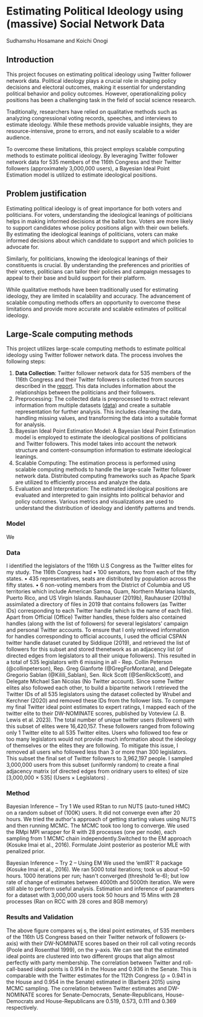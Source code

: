 # Estimating Political Ideology using (massive) Social Network Data
Sudhamshu Hosamane and Koichi Onogi

## Introduction
This project focuses on estimating political ideology using Twitter follower network data. Political ideology plays a crucial role in shaping policy decisions and electoral outcomes, making it essential for understanding political behavior and policy outcomes. However, operationalizing policy positions has been a challenging task in the field of social science research.

Traditionally, researchers have relied on qualitative methods such as analyzing congressional voting records, speeches, and interviews to estimate ideology. While these methods provide valuable insights, they are resource-intensive, prone to errors, and not easily scalable to a wider audience.

To overcome these limitations, this project employs scalable computing methods to estimate political ideology. By leveraging Twitter follower network data for 535 members of the 116th Congress and their Twitter followers (approximately 3,000,000 users), a Bayesian Ideal Point Estimation model is utilized to estimate ideological positions.

## Problem justification
Estimating political ideology is of great importance for both voters and politicians. For voters, understanding the ideological leanings of politicians helps in making informed decisions at the ballot box. Voters are more likely to support candidates whose policy positions align with their own beliefs. By estimating the ideological leanings of politicians, voters can make informed decisions about which candidate to support and which policies to advocate for.

Similarly, for politicians, knowing the ideological leanings of their constituents is crucial. By understanding the preferences and priorities of their voters, politicians can tailor their policies and campaign messages to appeal to their base and build support for their platform.

While qualitative methods have been traditionally used for estimating ideology, they are limited in scalability and accuracy. The advancement of scalable computing methods offers an opportunity to overcome these limitations and provide more accurate and scalable estimates of political ideology.

## Large-Scale computing methods
This project utilizes large-scale computing methods to estimate political ideology using Twitter follower network data. The process involves the following steps:

1. **Data Collection**: Twitter follower network data for 535 members of the 116th Congress and their Twitter followers is collected from sources 
   described in the [report](./macs30123_paper_final.pdf). This data 
   includes information about the relationships between the politicians and their followers.
2. Preprocessing: The collected data is preprocessed to extract relevant information from multiple datasets ([data](./data)) and create a suitable 
   representation for further analysis. This includes cleaning the data, handling missing values, and transforming the data into a suitable format for analysis.
3. Bayesian Ideal Point Estimation Model: A Bayesian Ideal Point Estimation model is employed to estimate the ideological positions of politicians 
   and Twitter followers. This model takes into account the network structure and content-consumption information to estimate ideological leanings.
4. Scalable Computing: The estimation process is performed using scalable computing methods to handle the large-scale Twitter follower network data. 
   Distributed computing frameworks such as Apache Spark are utilized to efficiently process and analyze the data.
5. Evaluation and Interpretation: The estimated ideological positions are evaluated and interpreted to gain insights into political behavior and 
   policy outcomes. Various metrics and visualizations are used to understand the distribution of ideology and identify patterns and trends.

### Model
We 

### Data
I identified the legislators of the 116th U.S Congress as the Twitter elites for my study. The 116th Congress had
• 100 senators, two from each of the fifty states.
• 435 representatives, seats are distributed by population across the fifty states.
• 6 non-voting members from the District of Columbia and US territories which include American Samoa, Guam, Northern Mariana Islands, Puerto Rico, and US Virgin Islands.
Rauhauser (2019b), Rauhauser (2019a) assimilated a directory of files in 2019 that contains followers (as Twitter IDs) corresponding to each Twitter handle (which is the name of each file). Apart from Official (Office) Twitter handles, these folders also contained handles (along with the list of followers) for several legislators’ campaign and personal Twitter accounts. To ensure that I only retrieved information for handles corresponding to official accounts, I used the official CSPAN twitter handle dataset curated by Siddique (2019), and retrieved the list of followers for this subset and stored thenetwork as an adjacency list (of directed edges from legislators to all their unique followers). This resulted in a total of 535 legislators with 6 missing in all - Rep. Collin Peterson (@collinpeterson), Rep. Greg Gianforte (@GregForMontana), and Delegate Gregorio Sablan (@Kilili_Sablan), Sen. Rick Scott (@SenRickScott), and Delegate Michael San Nicolas (No Twitter account). Since some Twitter elites also followed each other, to build a bipartite network I retrieved the Twitter IDs of all 535 legislators using the dataset collected by Wrubel and Kerchner (2020) and removed these IDs from the follower lists. To compare my final Twitter ideal point estimates to expert ratings, I mapped each of the twitter elite to their DW-NOMINATE scores, published by Voteview (J. B. Lewis et al. 2023). The total number of unique twitter users (followers) with this subset of elites were 16,420,157. These followers ranged from following only 1 Twitter elite to all 535 Twitter elites. Users who followed too few or too many legislators would not provide much information about the ideology of themselves or the elites they are following. To mitigate this issue, I removed all users who followed less than 3 or more than 300 legislators. This subset the final set of Twitter followers to 3,962,197 people. I sampled 3,000,000 users from this subset (uniformly random) to create a final adjacency matrix (of directed edges from oridnary users to elites) of size [3,000,000 × 535] (Users × Legislators) .

### Method
Bayesian Inference – Try 1 
We used RStan to run NUTS (auto-tuned HMC) on a random subset of (100K) users. It did not converge even after 20 hours. We tried the author's approach of getting starting values using NUTS and then running MCMC. The MCMC took too long to converge. We used the RMpi MPI wrapper for R with 28 processes (one per node), each sampling from 1 MCMC chain independently.Switched to the EM approach (Kosuke Imai et al., 2016). Formulate Joint posterior as posterior MLE with penalized prior.

Bayesian Inference – Try 2 – Using EM
We used the ‘emIRT’ R package (Kosuke Imai et al., 2016). We ran 5000 total iterations; took us about ~50 hours. 1000 iterations per run; hasn't converged (threshold 1e-6); but low rate of change of estimates between 4000th and 5000th iteration. We were still able to perform useful analysis. Estimation and inference of parameters for a dataset with 3,000,000 users took 50 hours and 15 Mins with 28 processes (Ran on RCC with 28 cores and 8GB memory) 

### Results and Validation
The above figure compares wj s, the ideal point estimates, of 535 members of the 116th US Congress based on their Twitter network of followers (x-axis) with their DW-NOMINATE scores based on their roll call voting records (Poole and Rosenthal 1999), on the y-axis. We can see that the estimated ideal points are clustered into two different groups that align almost perfectly with party membership. The correlation between Twitter and roll-call-based ideal points is 0.914 in the House and 0.936 in the Senate. This is comparable with the Twitter estimates for the 112th Congress (ρ = 0.941 in the House and 0.954 in the Senate) estimated in (Barberá 2015) using MCMC sampling. The correlation between Twitter estimates and DW-NOMINATE scores for Senate-Democrats, Senate-Republicans, House-Democrats and House-Republicans are 0.519, 0.573, 0.111 and 0.369 respectively.


